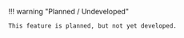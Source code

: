 !!! warning "Planned / Undeveloped"

    This feature is planned, but not yet developed.
<!-- 
## Overview

<p class="intro" markdown>

`useSyncExternalStore` is a React Hook that lets you subscribe to an external store.

```js
const snapshot = useSyncExternalStore(subscribe, getSnapshot, getServerSnapshot?)
```

</p>

---

## Reference

### `useSyncExternalStore(subscribe, getSnapshot, getServerSnapshot?)`

Call `useSyncExternalStore` at the top level of your component to read a value from an external data store.

```js
import { useSyncExternalStore } from "react";
import { todosStore } from "./todoStore.js";

function TodosApp() {
	const todos = useSyncExternalStore(
		todosStore.subscribe,
		todosStore.getSnapshot
	);
	// ...
}
```

It returns the snapshot of the data in the store. You need to pass two functions as arguments:

1. The `subscribe` function should subscribe to the store and return a function that unsubscribes.
2. The `getSnapshot` function should read a snapshot of the data from the store.

[See more examples below.](#usage)

#### Parameters

-   `subscribe`: A function that takes a single `callback` argument and subscribes it to the store. When the store changes, it should invoke the provided `callback`. This will cause the component to re-render. The `subscribe` function should return a function that cleans up the subscription.

-   `getSnapshot`: A function that returns a snapshot of the data in the store that's needed by the component. While the store has not changed, repeated calls to `getSnapshot` must return the same value. If the store changes and the returned value is different (as compared by [`Object.is`](https://developer.mozilla.org/en-US/docs/Web/JavaScript/Reference/Global_Objects/Object/is)), React re-renders the component.

-   **optional** `getServerSnapshot`: A function that returns the initial snapshot of the data in the store. It will be used only during server rendering and during hydration of server-rendered content on the client. The server snapshot must be the same between the client and the server, and is usually serialized and passed from the server to the client. If you omit this argument, rendering the component on the server will throw an error.

#### Returns

The current snapshot of the store which you can use in your rendering logic.

#### Caveats

-   The store snapshot returned by `getSnapshot` must be immutable. If the underlying store has mutable data, return a new immutable snapshot if the data has changed. Otherwise, return a cached last snapshot.

-   If a different `subscribe` function is passed during a re-render, React will re-subscribe to the store using the newly passed `subscribe` function. You can prevent this by declaring `subscribe` outside the component.

---

## Usage

### Subscribing to an external store

Most of your React components will only read data from their [props,](/learn/passing-props-to-a-component) [state,](/reference/react/useState) and [context.](/reference/react/useContext) However, sometimes a component needs to read some data from some store outside of React that changes over time. This includes:

-   Third-party state management libraries that hold state outside of React.
-   Browser APIs that expose a mutable value and events to subscribe to its changes.

Call `useSyncExternalStore` at the top level of your component to read a value from an external data store.

```js
import { useSyncExternalStore } from "react";
import { todosStore } from "./todoStore.js";

function TodosApp() {
	const todos = useSyncExternalStore(
		todosStore.subscribe,
		todosStore.getSnapshot
	);
	// ...
}
```

It returns the <CodeStep step={3}>snapshot</CodeStep> of the data in the store. You need to pass two functions as arguments:

1. The <CodeStep step={1}>`subscribe` function</CodeStep> should subscribe to the store and return a function that unsubscribes.
2. The <CodeStep step={2}>`getSnapshot` function</CodeStep> should read a snapshot of the data from the store.

React will use these functions to keep your component subscribed to the store and re-render it on changes.

For example, in the sandbox below, `todosStore` is implemented as an external store that stores data outside of React. The `TodosApp` component connects to that external store with the `useSyncExternalStore` Hook.

```js
import { useSyncExternalStore } from "react";
import { todosStore } from "./todoStore.js";

export default function TodosApp() {
	const todos = useSyncExternalStore(
		todosStore.subscribe,
		todosStore.getSnapshot
	);
	return (
		<>
			<button onClick={() => todosStore.addTodo()}>Add todo</button>
			<hr />
			<ul>
				{todos.map((todo) => (
					<li key={todo.id}>{todo.text}</li>
				))}
			</ul>
		</>
	);
}
```

```js
// This is an example of a third-party store
// that you might need to integrate with React.

// If your app is fully built with React,
// we recommend using React state instead.

let nextId = 0;
let todos = [{ id: nextId++, text: "Todo #1" }];
let listeners = [];

export const todosStore = {
	addTodo() {
		todos = [...todos, { id: nextId++, text: "Todo #" + nextId }];
		emitChange();
	},
	subscribe(listener) {
		listeners = [...listeners, listener];
		return () => {
			listeners = listeners.filter((l) => l !== listener);
		};
	},
	getSnapshot() {
		return todos;
	},
};

function emitChange() {
	for (let listener of listeners) {
		listener();
	}
}
```

<Note>

When possible, we recommend using built-in React state with [`useState`](/reference/react/useState) and [`useReducer`](/reference/react/useReducer) instead. The `useSyncExternalStore` API is mostly useful if you need to integrate with existing non-React code.

</Note>

---

### Subscribing to a browser API

Another reason to add `useSyncExternalStore` is when you want to subscribe to some value exposed by the browser that changes over time. For example, suppose that you want your component to display whether the network connection is active. The browser exposes this information via a property called [`navigator.onLine`.](https://developer.mozilla.org/en-US/docs/Web/API/Navigator/onLine)

This value can change without React's knowledge, so you should read it with `useSyncExternalStore`.

```js
import { useSyncExternalStore } from "react";

function ChatIndicator() {
	const isOnline = useSyncExternalStore(subscribe, getSnapshot);
	// ...
}
```

To implement the `getSnapshot` function, read the current value from the browser API:

```js
function getSnapshot() {
	return navigator.onLine;
}
```

Next, you need to implement the `subscribe` function. For example, when `navigator.onLine` changes, the browser fires the [`online`](https://developer.mozilla.org/en-US/docs/Web/API/Window/online_event) and [`offline`](https://developer.mozilla.org/en-US/docs/Web/API/Window/offline_event) events on the `window` object. You need to subscribe the `callback` argument to the corresponding events, and then return a function that cleans up the subscriptions:

```js
function subscribe(callback) {
	window.addEventListener("online", callback);
	window.addEventListener("offline", callback);
	return () => {
		window.removeEventListener("online", callback);
		window.removeEventListener("offline", callback);
	};
}
```

Now React knows how to read the value from the external `navigator.onLine` API and how to subscribe to its changes. Disconnect your device from the network and notice that the component re-renders in response:

```js
import { useSyncExternalStore } from "react";

export default function ChatIndicator() {
	const isOnline = useSyncExternalStore(subscribe, getSnapshot);
	return <h1>{isOnline ? "✅ Online" : "❌ Disconnected"}</h1>;
}

function getSnapshot() {
	return navigator.onLine;
}

function subscribe(callback) {
	window.addEventListener("online", callback);
	window.addEventListener("offline", callback);
	return () => {
		window.removeEventListener("online", callback);
		window.removeEventListener("offline", callback);
	};
}
```

---

### Extracting the logic to a custom Hook

Usually you won't write `useSyncExternalStore` directly in your components. Instead, you'll typically call it from your own custom Hook. This lets you use the same external store from different components.

For example, this custom `useOnlineStatus` Hook tracks whether the network is online:

```js
import { useSyncExternalStore } from "react";

export function useOnlineStatus() {
	const isOnline = useSyncExternalStore(subscribe, getSnapshot);
	return isOnline;
}

function getSnapshot() {
	// ...
}

function subscribe(callback) {
	// ...
}
```

Now different components can call `useOnlineStatus` without repeating the underlying implementation:

```js
import { useOnlineStatus } from "./useOnlineStatus.js";

function StatusBar() {
	const isOnline = useOnlineStatus();
	return <h1>{isOnline ? "✅ Online" : "❌ Disconnected"}</h1>;
}

function SaveButton() {
	const isOnline = useOnlineStatus();

	function handleSaveClick() {
		console.log("✅ Progress saved");
	}

	return (
		<button disabled={!isOnline} onClick={handleSaveClick}>
			{isOnline ? "Save progress" : "Reconnecting..."}
		</button>
	);
}

export default function App() {
	return (
		<>
			<SaveButton />
			<StatusBar />
		</>
	);
}
```

```js
import { useSyncExternalStore } from "react";

export function useOnlineStatus() {
	const isOnline = useSyncExternalStore(subscribe, getSnapshot);
	return isOnline;
}

function getSnapshot() {
	return navigator.onLine;
}

function subscribe(callback) {
	window.addEventListener("online", callback);
	window.addEventListener("offline", callback);
	return () => {
		window.removeEventListener("online", callback);
		window.removeEventListener("offline", callback);
	};
}
```

---

### Adding support for server rendering

If your React app uses [server rendering,](/reference/react-dom/server) your React components will also run outside the browser environment to generate the initial HTML. This creates a few challenges when connecting to an external store:

-   If you're connecting to a browser-only API, it won't work because it does not exist on the server.
-   If you're connecting to a third-party data store, you'll need its data to match between the server and client.

To solve these issues, pass a `getServerSnapshot` function as the third argument to `useSyncExternalStore`:

```js
import { useSyncExternalStore } from "react";

export function useOnlineStatus() {
	const isOnline = useSyncExternalStore(
		subscribe,
		getSnapshot,
		getServerSnapshot
	);
	return isOnline;
}

function getSnapshot() {
	return navigator.onLine;
}

function getServerSnapshot() {
	return true; // Always show "Online" for server-generated HTML
}

function subscribe(callback) {
	// ...
}
```

The `getServerSnapshot` function is similar to `getSnapshot`, but it runs only in two situations:

-   It runs on the server when generating the HTML.
-   It runs on the client during [hydration](/reference/react-dom/client/hydrateRoot), i.e. when React takes the server HTML and makes it interactive.

This lets you provide the initial snapshot value which will be used before the app becomes interactive. If there is no meaningful initial value for the server rendering, omit this argument to [force rendering on the client.](/reference/react/Suspense#providing-a-fallback-for-server-errors-and-server-only-content)

<Note>

Make sure that `getServerSnapshot` returns the same exact data on the initial client render as it returned on the server. For example, if `getServerSnapshot` returned some prepopulated store content on the server, you need to transfer this content to the client. One way to do this is to emit a `<script>` tag during server rendering that sets a global like `window.MY_STORE_DATA`, and read from that global on the client in `getServerSnapshot`. Your external store should provide instructions on how to do that.

</Note>

---

## Troubleshooting

### I'm getting an error: "The result of `getSnapshot` should be cached"

This error means your `getSnapshot` function returns a new object every time it's called, for example:

```js
function getSnapshot() {
	// 🔴 Do not return always different objects from getSnapshot
	return {
		todos: myStore.todos,
	};
}
```

React will re-render the component if `getSnapshot` return value is different from the last time. This is why, if you always return a different value, you will enter an infinite loop and get this error.

Your `getSnapshot` object should only return a different object if something has actually changed. If your store contains immutable data, you can return that data directly:

```js
function getSnapshot() {
	// ✅ You can return immutable data
	return myStore.todos;
}
```

If your store data is mutable, your `getSnapshot` function should return an immutable snapshot of it. This means it _does_ need to create new objects, but it shouldn't do this for every single call. Instead, it should store the last calculated snapshot, and return the same snapshot as the last time if the data in the store has not changed. How you determine whether mutable data has changed depends on your mutable store.

---

### My `subscribe` function gets called after every re-render

This `subscribe` function is defined _inside_ a component so it is different on every re-render:

```js
function ChatIndicator() {
	const isOnline = useSyncExternalStore(subscribe, getSnapshot);

	// 🚩 Always a different function, so React will resubscribe on every re-render
	function subscribe() {
		// ...
	}

	// ...
}
```

React will resubscribe to your store if you pass a different `subscribe` function between re-renders. If this causes performance issues and you'd like to avoid resubscribing, move the `subscribe` function outside:

```js
function ChatIndicator() {
	const isOnline = useSyncExternalStore(subscribe, getSnapshot);
	// ...
}

// ✅ Always the same function, so React won't need to resubscribe
function subscribe() {
	// ...
}
```

Alternatively, wrap `subscribe` into [`useCallback`](/reference/react/useCallback) to only resubscribe when some argument changes:

```js
function ChatIndicator({ userId }) {
	const isOnline = useSyncExternalStore(subscribe, getSnapshot);

	// ✅ Same function as long as userId doesn't change
	const subscribe = useCallback(() => {
		// ...
	}, [userId]);

	// ...
}
``` -->
